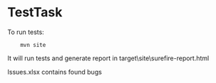 # TestTask

To run tests:
```
    mvn site
```

It will run tests and generate report in target\site\surefire-report.html

Issues.xlsx contains found bugs